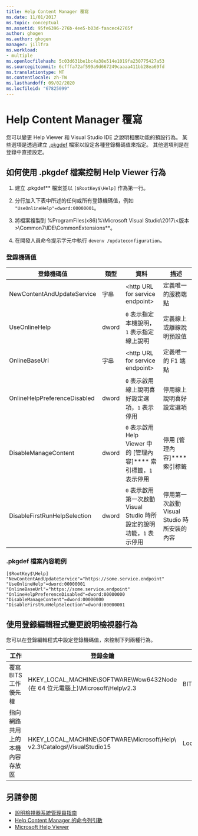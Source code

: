 ```yaml
---
title: Help Content Manager 覆寫
ms.date: 11/01/2017
ms.topic: conceptual
ms.assetid: 95fe6396-276b-4ee5-b03d-faacec42765f
author: ghogen
ms.author: ghogen
manager: jillfra
ms.workload:
- multiple
ms.openlocfilehash: 5c03d631be1bc4a38e514e1019fa230775427a53
ms.sourcegitcommit: 6cfffa72af599a9d667249caaaa411bb28ea69fd
ms.translationtype: MT
ms.contentlocale: zh-TW
ms.lasthandoff: 09/02/2020
ms.locfileid: "67825099"
---
```

# <a name="help-content-manager-overrides"></a>Help Content Manager 覆寫

您可以變更 Help Viewer 和 Visual Studio IDE 之說明相關功能的預設行為。 某些選項是透過建立 [.pkgdef](https://devblogs.microsoft.com/visualstudio/whats-a-pkgdef-and-why/) 檔案以設定各種登錄機碼值來指定。 其他選項則是在登錄中直接設定。

## <a name="how-to-control-help-viewer-behavior-by-using-a-pkgdef-file"></a>如何使用 .pkgdef 檔案控制 Help Viewer 行為

1. 建立 .pkgdef** 檔案並以 `[$RootKey$\Help]` 作為第一行。

2. 分行加入下表中所述的任何或所有登錄機碼值，例如 `"UseOnlineHelp"=dword:00000001`。

3. 將檔案複製到 %ProgramFiles(x86)%\Microsoft Visual Studio\2017\\<版本\>\Common7\IDE\CommonExtensions**。

4. 在開發人員命令提示字元中執行 `devenv /updateconfiguration`。

### <a name="registry-key-values"></a>登錄機碼值

|登錄機碼值|類型|資料|描述|
|------------------|----|----|-----------|
|NewContentAndUpdateService|字串|\<http URL for service endpoint\>|定義唯一的服務端點|
|UseOnlineHelp|dword|`0` 表示指定本機說明，`1` 表示指定線上說明|定義線上或離線說明預設值|
|OnlineBaseUrl|字串|\<http URL for service endpoint\>|定義唯一的 F1 端點|
|OnlineHelpPreferenceDisabled|dword|`0` 表示啟用線上說明喜好設定選項，`1` 表示停用|停用線上說明喜好設定選項|
|DisableManageContent|dword|`0` 表示啟用 Help Viewer 中的 [管理內容]**** 索引標籤，`1` 表示停用|停用 [管理內容]**** 索引標籤|
|DisableFirstRunHelpSelection|dword|`0` 表示啟用第一次啟動 Visual Studio 時所設定的說明功能，`1` 表示停用|停用第一次啟動 Visual Studio 時所安裝的內容|

### <a name="example-pkgdef-file-contents"></a>.pkgdef 檔案內容範例

```pkgdef
[$RootKey$\Help]
"NewContentAndUpdateService"="https://some.service.endpoint"
"UseOnlineHelp"=dword:00000001
"OnlineBaseUrl"="https://some.service.endpoint"
"OnlineHelpPreferenceDisabled"=dword:00000000
"DisableManageContent"=dword:00000000
"DisableFirstRunHelpSelection"=dword:00000001
```

## <a name="use-registry-editor-to-change-help-viewer-behavior"></a>使用登錄編輯程式變更說明檢視器行為

您可以在登錄編輯程式中設定登錄機碼值，來控制下列兩種行為。

|工作|登錄金鑰|值|資料|
|----------|-----|------|----|
|覆寫 BITS 工作優先權|HKEY_LOCAL_MACHINE\SOFTWARE\Wow6432Node (在 64 位元電腦上)\Microsoft\Help\v2.3|BITSPriority|**前景**、**高**、**一般**或**低**|
|指向網路共用上的本機內容存放區|HKEY_LOCAL_MACHINE\SOFTWARE\Microsoft\Help\ v2.3\Catalogs\VisualStudio15|LocationPath|"*ContentStoreNetworkShare*"|

## <a name="see-also"></a>另請參閱

- [說明檢視器系統管理員指南](../help-viewer/administrator-guide.md)
- [Help Content Manager 的命令列引數](../help-viewer/command-line-arguments.md)
- [Microsoft Help Viewer](../help-viewer/overview.md)
